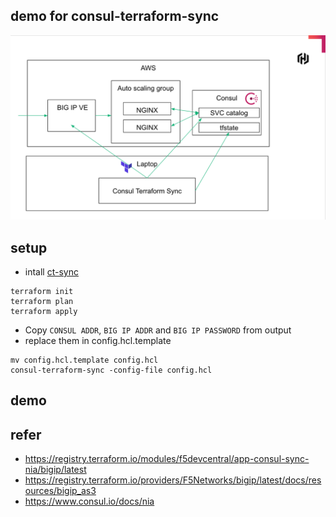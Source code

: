 ## demo for consul-terraform-sync

<kbd>
  <img src="https://github.com/tkaburagi/consul-terraform-sync-demo/raw/master/pic.png">
</kbd>

## setup

* intall [ct-sync](https://releases.hashicorp.com/consul-terraform-sync/)

```shell script
terraform init
terraform plan
terraform apply
```

* Copy `CONSUL ADDR`, `BIG IP ADDR` and `BIG IP PASSWORD` from output
* replace them in config.hcl.template

```shell script
mv config.hcl.template config.hcl
consul-terraform-sync -config-file config.hcl
```

## demo

## refer

* https://registry.terraform.io/modules/f5devcentral/app-consul-sync-nia/bigip/latest
* https://registry.terraform.io/providers/F5Networks/bigip/latest/docs/resources/bigip_as3
* https://www.consul.io/docs/nia